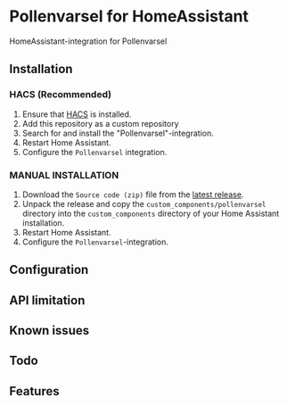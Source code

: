 # Pollenvarsel for HomeAssistant

HomeAssistant-integration for Pollenvarsel

## Installation

### HACS (Recommended)

1. Ensure that [HACS](https://hacs.xyz/) is installed.
2. Add this repository as a custom repository
3. Search for and install the "Pollenvarsel"-integration.
4. Restart Home Assistant.
5. Configure the `Pollenvarsel` integration.

### MANUAL INSTALLATION

1. Download the `Source code (zip)` file from the
   [latest release](https://github.com/sindrebroch/pollenvarsel/releases/latest).
2. Unpack the release and copy the `custom_components/pollenvarsel` directory
   into the `custom_components` directory of your Home Assistant
   installation.
3. Restart Home Assistant.
4. Configure the `Pollenvarsel`-integration.


## Configuration

## API limitation

## Known issues

## Todo

## Features
